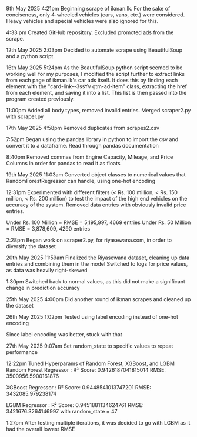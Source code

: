 9th May 2025 4:21pm
Beginning scrape of ikman.lk. For the sake of conciseness, only 4-wheeled vehicles (cars, vans, etc.) were considered. Heavy vehicles and special vehicles were also ignored for this. 

4:33 pm 
Created GitHub repository. Excluded promoted ads from the scrape. 

12th May 2025 2:03pm
Decided to automate scrape using BeautifulSoup and a python script.

16th May 2025 5:24pm 
As the BeautifulSoup python script seemed to be working well for my purposes, I modified the script further to extract links from each page of ikman.lk's car ads itself. It does this by finding each element with the "card-link--3ssYv gtm-ad-item" class, extracting the href from each element, and saving it into a list. This list is then passed into the program created previously. 

11:00pm
Added all body types, removed invalid entries. Merged scraper2.py with scraper.py

17th May 2025 4:58pm
Removed duplicates from scrapes2.csv

7:52pm 
Began using the pandas library in python to import the csv and convert it to a dataframe. Read through pandas documentation

8:40pm
Removed commas from Engine Capacity, Mileage, and Price Columns in order for pandas to read it as floats

19th May 2025 11:03am
Converted object classes to numerical values that RandomForestRegressor can handle, using one-hot encoding

12:31pm 
Experimented with different filters (< Rs. 100 million, < Rs. 150 million, < Rs. 200 million) to test the impact of the high end vehicles on the accuracy of the system. Removed data entries with obviously invalid price entries.

Under Rs. 100 Million = RMSE = 5,195,997, 4669 entries
Under Rs. 50 Million = RMSE = 3,878,609, 4290 entries

2:28pm
Began work on scraper2.py, for riyasewana.com, in order to diversify the dataset

20th May 2025 11:59am
Finalized the Riyasewana dataset, cleaning up data entries and combining them in the model
Switched to logs for price values, as data was heavily right-skewed

1:30pm
Switched back to normal values, as this did not make a significant change in prediction accuracy

25th May 2025 4:00pm
Did another round of ikman scrapes and cleaned up the dataset 

26th May 2025 1:02pm
Tested using label encoding instead of one-hot encoding

Since label encoding was better, stuck with that

27th May 2025 9:07am 
Set random_state to specific values to repeat performance

12:22pm 
Tuned Hyperparams of Random Forest, XGBoost, and LGBM
Random Forest Regressor : 
R² Score: 0.9426187041815014
RMSE: 3500956.5900161876

XGBoost Regressor : 
R² Score: 0.9448541013747201
RMSE: 3432085.979238174

LGBM Regressor : 
R² Score: 0.9451881134624761
RMSE: 3421676.3264146997
with random_state = 47

1:27pm 
After testing multiple iterations, it was decided to go with LGBM as it had the overall lowest RMSE